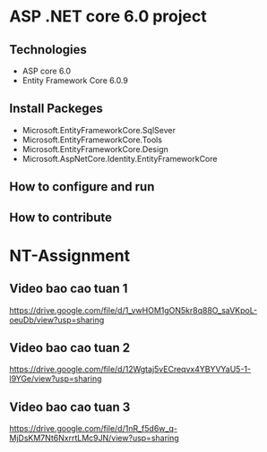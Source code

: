 # ASP .NET core 6.0 project
## Technologies
- ASP core 6.0
- Entity Framework Core 6.0.9
## Install Packeges
- Microsoft.EntityFrameworkCore.SqlSever
- Microsoft.EntityFrameworkCore.Tools
- Microsoft.EntityFrameworkCore.Design
- Microsoft.AspNetCore.Identity.EntityFrameworkCore
## How to configure and run
## How to contribute

# NT-Assignment

## Video bao cao tuan 1
https://drive.google.com/file/d/1_vwHOM1gON5kr8q88O_saVKpoL-oeuDb/view?usp=sharing

## Video bao cao tuan 2
https://drive.google.com/file/d/12Wgtaj5vECreqvx4YBYVYaU5-1-l9YGe/view?usp=sharing

## Video bao cao tuan 3
https://drive.google.com/file/d/1nR_f5d6w_q-MjDsKM7Nt6NxrrtLMc9JN/view?usp=sharing
